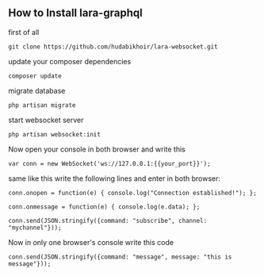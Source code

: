 
## How to Install lara-graphql

first of all

``git clone https://github.com/hudabikhoir/lara-websocket.git``

update your composer dependencies

``composer update``

migrate database 

``php artisan migrate``

start websocket server

``php artisan websocket:init``

Now open your console in both browser and write this

``var conn = new WebSocket('ws://127.0.0.1:{{your_port}}');``

same like this write the following lines and enter in both browser:

``conn.onopen = function(e) { console.log("Connection established!"); };``


``conn.onmessage = function(e) { console.log(e.data); };``


``conn.send(JSON.stringify({command: "subscribe", channel: "mychannel"}));``

Now in only one browser's console write this code

``conn.send(JSON.stringify({command: "message", message: "this is message"}));``
